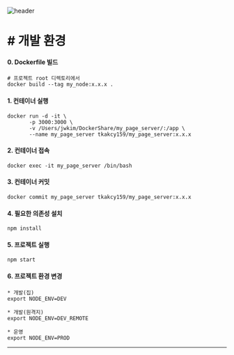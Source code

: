 ![header](https://capsule-render.vercel.app/api?type=cylinder&color=gradient&height=120&section=header&text=My%20Page&fontSize=40)

# \# 개발 환경
#### 0. Dockerfile 빌드
```
# 프로젝트 root 디렉토리에서
docker build --tag my_node:x.x.x .
```

#### 1. 컨테이너 실행
```
docker run -d -it \
       -p 3000:3000 \
       -v /Users/jwkim/DockerShare/my_page_server/:/app \
       --name my_page_server tkakcy159/my_page_server:x.x.x
```

#### 2. 컨테이너 접속
```
docker exec -it my_page_server /bin/bash
```

#### 3. 컨테이너 커밋
```
docker commit my_page_server tkakcy159/my_page_server:x.x.x
```

#### 4. 필요한 의존성 설치
```
npm install
```

#### 5. 프로젝트 실행
```
npm start
```

#### 6. 프로젝트 환경 변경
```
* 개발(집)
export NODE_ENV=DEV

* 개발(원격지)
export NODE_ENV=DEV_REMOTE

* 운영
export NODE_ENV=PROD
```
---

